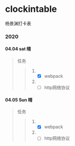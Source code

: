 # clockintable
杨景渊打卡表
### 2020
#### 04.04 sat 晴
> 任务
> > 1. - [x] webpack
> > 2. - [ ] http网络协议
#### 04.05 Sun 晴
> 任务
> > 1. - [x] webpack
> > 2. - [ ] http网络协议

